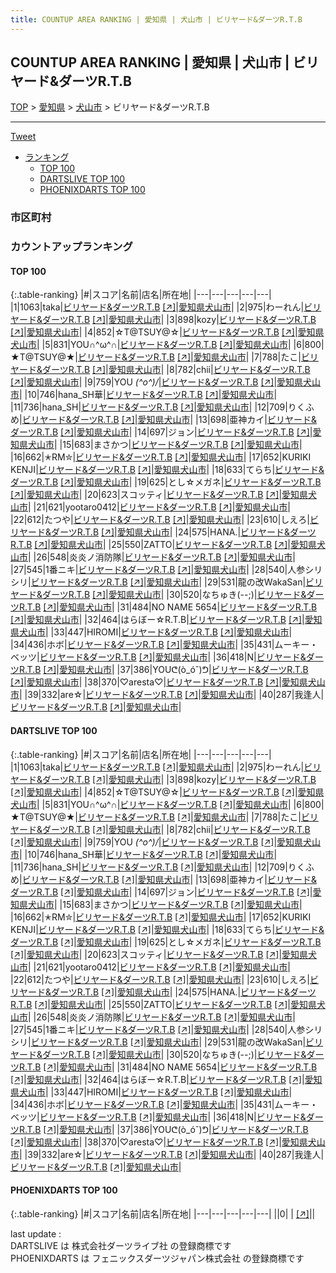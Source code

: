 ```yaml
---
title: COUNTUP AREA RANKING | 愛知県 | 犬山市 | ビリヤード&ダーツR.T.B
---
```

## COUNTUP AREA RANKING | 愛知県 | 犬山市 | ビリヤード&ダーツR.T.B

[TOP](/darts/rank/) > [愛知県](/darts/rank/愛知県/) > [犬山市](/darts/rank/愛知県/犬山市/) > ビリヤード&ダーツR.T.B

___

<a href="https://twitter.com/share?ref_src=twsrc%5Etfw" data-text="COUNTUP AREA RANKING | 愛知県犬山市ビリヤード&ダーツR.T.B" class="twitter-share-button" data-hashtags="DARTSLIVE,PHOENIXDARTS,darts,ダーツ" data-show-count="false">Tweet</a>

* [ランキング](#カウントアップランキング)
    * [TOP 100](#top-100)
    * [DARTSLIVE TOP 100](#dartslive-top-100)
    * [PHOENIXDARTS TOP 100](#phoenixdarts-top-100)

### 市区町村

<ul>

</ul>

### カウントアップランキング

#### TOP 100



{:.table-ranking}
|#|スコア|名前|店名|所在地|
|---|---|---|---|---|
|1|1063|<span class="rank-name-dl">taka</span>|<a href="/darts/rank/shops/c17252e4c4d1bb940d9b047a20a7ba1e.html">ビリヤード&ダーツR.T.B</a> <a href="https://search.dartslive.com/jp/shop/c17252e4c4d1bb940d9b047a20a7ba1e">[↗]</a>|<a href="/darts/rank/愛知県/犬山市">愛知県犬山市</a>|
|2|975|<span class="rank-name-dl">わーれん</span>|<a href="/darts/rank/shops/c17252e4c4d1bb940d9b047a20a7ba1e.html">ビリヤード&ダーツR.T.B</a> <a href="https://search.dartslive.com/jp/shop/c17252e4c4d1bb940d9b047a20a7ba1e">[↗]</a>|<a href="/darts/rank/愛知県/犬山市">愛知県犬山市</a>|
|3|898|<span class="rank-name-dl">kozy</span>|<a href="/darts/rank/shops/c17252e4c4d1bb940d9b047a20a7ba1e.html">ビリヤード&ダーツR.T.B</a> <a href="https://search.dartslive.com/jp/shop/c17252e4c4d1bb940d9b047a20a7ba1e">[↗]</a>|<a href="/darts/rank/愛知県/犬山市">愛知県犬山市</a>|
|4|852|<span class="rank-name-dl">☆T@TSUY@☆</span>|<a href="/darts/rank/shops/c17252e4c4d1bb940d9b047a20a7ba1e.html">ビリヤード&ダーツR.T.B</a> <a href="https://search.dartslive.com/jp/shop/c17252e4c4d1bb940d9b047a20a7ba1e">[↗]</a>|<a href="/darts/rank/愛知県/犬山市">愛知県犬山市</a>|
|5|831|<span class="rank-name-dl">YOU∩^ω^∩</span>|<a href="/darts/rank/shops/c17252e4c4d1bb940d9b047a20a7ba1e.html">ビリヤード&ダーツR.T.B</a> <a href="https://search.dartslive.com/jp/shop/c17252e4c4d1bb940d9b047a20a7ba1e">[↗]</a>|<a href="/darts/rank/愛知県/犬山市">愛知県犬山市</a>|
|6|800|<span class="rank-name-dl">★T@TSUY@★</span>|<a href="/darts/rank/shops/c17252e4c4d1bb940d9b047a20a7ba1e.html">ビリヤード&ダーツR.T.B</a> <a href="https://search.dartslive.com/jp/shop/c17252e4c4d1bb940d9b047a20a7ba1e">[↗]</a>|<a href="/darts/rank/愛知県/犬山市">愛知県犬山市</a>|
|7|788|<span class="rank-name-dl">たこ</span>|<a href="/darts/rank/shops/c17252e4c4d1bb940d9b047a20a7ba1e.html">ビリヤード&ダーツR.T.B</a> <a href="https://search.dartslive.com/jp/shop/c17252e4c4d1bb940d9b047a20a7ba1e">[↗]</a>|<a href="/darts/rank/愛知県/犬山市">愛知県犬山市</a>|
|8|782|<span class="rank-name-dl">chii</span>|<a href="/darts/rank/shops/c17252e4c4d1bb940d9b047a20a7ba1e.html">ビリヤード&ダーツR.T.B</a> <a href="https://search.dartslive.com/jp/shop/c17252e4c4d1bb940d9b047a20a7ba1e">[↗]</a>|<a href="/darts/rank/愛知県/犬山市">愛知県犬山市</a>|
|9|759|<span class="rank-name-dl">YOU *\(^o^)/*</span>|<a href="/darts/rank/shops/c17252e4c4d1bb940d9b047a20a7ba1e.html">ビリヤード&ダーツR.T.B</a> <a href="https://search.dartslive.com/jp/shop/c17252e4c4d1bb940d9b047a20a7ba1e">[↗]</a>|<a href="/darts/rank/愛知県/犬山市">愛知県犬山市</a>|
|10|746|<span class="rank-name-dl">hana_SH華</span>|<a href="/darts/rank/shops/c17252e4c4d1bb940d9b047a20a7ba1e.html">ビリヤード&ダーツR.T.B</a> <a href="https://search.dartslive.com/jp/shop/c17252e4c4d1bb940d9b047a20a7ba1e">[↗]</a>|<a href="/darts/rank/愛知県/犬山市">愛知県犬山市</a>|
|11|736|<span class="rank-name-dl">hana_SH</span>|<a href="/darts/rank/shops/c17252e4c4d1bb940d9b047a20a7ba1e.html">ビリヤード&ダーツR.T.B</a> <a href="https://search.dartslive.com/jp/shop/c17252e4c4d1bb940d9b047a20a7ba1e">[↗]</a>|<a href="/darts/rank/愛知県/犬山市">愛知県犬山市</a>|
|12|709|<span class="rank-name-dl">りくふめ</span>|<a href="/darts/rank/shops/c17252e4c4d1bb940d9b047a20a7ba1e.html">ビリヤード&ダーツR.T.B</a> <a href="https://search.dartslive.com/jp/shop/c17252e4c4d1bb940d9b047a20a7ba1e">[↗]</a>|<a href="/darts/rank/愛知県/犬山市">愛知県犬山市</a>|
|13|698|<span class="rank-name-dl">亜神カイ</span>|<a href="/darts/rank/shops/c17252e4c4d1bb940d9b047a20a7ba1e.html">ビリヤード&ダーツR.T.B</a> <a href="https://search.dartslive.com/jp/shop/c17252e4c4d1bb940d9b047a20a7ba1e">[↗]</a>|<a href="/darts/rank/愛知県/犬山市">愛知県犬山市</a>|
|14|697|<span class="rank-name-dl">ジョン</span>|<a href="/darts/rank/shops/c17252e4c4d1bb940d9b047a20a7ba1e.html">ビリヤード&ダーツR.T.B</a> <a href="https://search.dartslive.com/jp/shop/c17252e4c4d1bb940d9b047a20a7ba1e">[↗]</a>|<a href="/darts/rank/愛知県/犬山市">愛知県犬山市</a>|
|15|683|<span class="rank-name-dl">まさかつ</span>|<a href="/darts/rank/shops/c17252e4c4d1bb940d9b047a20a7ba1e.html">ビリヤード&ダーツR.T.B</a> <a href="https://search.dartslive.com/jp/shop/c17252e4c4d1bb940d9b047a20a7ba1e">[↗]</a>|<a href="/darts/rank/愛知県/犬山市">愛知県犬山市</a>|
|16|662|<span class="rank-name-dl">✭RM✮</span>|<a href="/darts/rank/shops/c17252e4c4d1bb940d9b047a20a7ba1e.html">ビリヤード&ダーツR.T.B</a> <a href="https://search.dartslive.com/jp/shop/c17252e4c4d1bb940d9b047a20a7ba1e">[↗]</a>|<a href="/darts/rank/愛知県/犬山市">愛知県犬山市</a>|
|17|652|<span class="rank-name-dl">KURIKI　KENJI</span>|<a href="/darts/rank/shops/c17252e4c4d1bb940d9b047a20a7ba1e.html">ビリヤード&ダーツR.T.B</a> <a href="https://search.dartslive.com/jp/shop/c17252e4c4d1bb940d9b047a20a7ba1e">[↗]</a>|<a href="/darts/rank/愛知県/犬山市">愛知県犬山市</a>|
|18|633|<span class="rank-name-dl">てらち</span>|<a href="/darts/rank/shops/c17252e4c4d1bb940d9b047a20a7ba1e.html">ビリヤード&ダーツR.T.B</a> <a href="https://search.dartslive.com/jp/shop/c17252e4c4d1bb940d9b047a20a7ba1e">[↗]</a>|<a href="/darts/rank/愛知県/犬山市">愛知県犬山市</a>|
|19|625|<span class="rank-name-dl">とし☆メガネ</span>|<a href="/darts/rank/shops/c17252e4c4d1bb940d9b047a20a7ba1e.html">ビリヤード&ダーツR.T.B</a> <a href="https://search.dartslive.com/jp/shop/c17252e4c4d1bb940d9b047a20a7ba1e">[↗]</a>|<a href="/darts/rank/愛知県/犬山市">愛知県犬山市</a>|
|20|623|<span class="rank-name-dl">スコッティ</span>|<a href="/darts/rank/shops/c17252e4c4d1bb940d9b047a20a7ba1e.html">ビリヤード&ダーツR.T.B</a> <a href="https://search.dartslive.com/jp/shop/c17252e4c4d1bb940d9b047a20a7ba1e">[↗]</a>|<a href="/darts/rank/愛知県/犬山市">愛知県犬山市</a>|
|21|621|<span class="rank-name-dl">yootaro0412</span>|<a href="/darts/rank/shops/c17252e4c4d1bb940d9b047a20a7ba1e.html">ビリヤード&ダーツR.T.B</a> <a href="https://search.dartslive.com/jp/shop/c17252e4c4d1bb940d9b047a20a7ba1e">[↗]</a>|<a href="/darts/rank/愛知県/犬山市">愛知県犬山市</a>|
|22|612|<span class="rank-name-dl">たつや</span>|<a href="/darts/rank/shops/c17252e4c4d1bb940d9b047a20a7ba1e.html">ビリヤード&ダーツR.T.B</a> <a href="https://search.dartslive.com/jp/shop/c17252e4c4d1bb940d9b047a20a7ba1e">[↗]</a>|<a href="/darts/rank/愛知県/犬山市">愛知県犬山市</a>|
|23|610|<span class="rank-name-dl">しえろ</span>|<a href="/darts/rank/shops/c17252e4c4d1bb940d9b047a20a7ba1e.html">ビリヤード&ダーツR.T.B</a> <a href="https://search.dartslive.com/jp/shop/c17252e4c4d1bb940d9b047a20a7ba1e">[↗]</a>|<a href="/darts/rank/愛知県/犬山市">愛知県犬山市</a>|
|24|575|<span class="rank-name-dl">HANA.</span>|<a href="/darts/rank/shops/c17252e4c4d1bb940d9b047a20a7ba1e.html">ビリヤード&ダーツR.T.B</a> <a href="https://search.dartslive.com/jp/shop/c17252e4c4d1bb940d9b047a20a7ba1e">[↗]</a>|<a href="/darts/rank/愛知県/犬山市">愛知県犬山市</a>|
|25|550|<span class="rank-name-dl">ZATTO</span>|<a href="/darts/rank/shops/c17252e4c4d1bb940d9b047a20a7ba1e.html">ビリヤード&ダーツR.T.B</a> <a href="https://search.dartslive.com/jp/shop/c17252e4c4d1bb940d9b047a20a7ba1e">[↗]</a>|<a href="/darts/rank/愛知県/犬山市">愛知県犬山市</a>|
|26|548|<span class="rank-name-dl">炎炎ノ消防隊</span>|<a href="/darts/rank/shops/c17252e4c4d1bb940d9b047a20a7ba1e.html">ビリヤード&ダーツR.T.B</a> <a href="https://search.dartslive.com/jp/shop/c17252e4c4d1bb940d9b047a20a7ba1e">[↗]</a>|<a href="/darts/rank/愛知県/犬山市">愛知県犬山市</a>|
|27|545|<span class="rank-name-dl">1番ニキ</span>|<a href="/darts/rank/shops/c17252e4c4d1bb940d9b047a20a7ba1e.html">ビリヤード&ダーツR.T.B</a> <a href="https://search.dartslive.com/jp/shop/c17252e4c4d1bb940d9b047a20a7ba1e">[↗]</a>|<a href="/darts/rank/愛知県/犬山市">愛知県犬山市</a>|
|28|540|<span class="rank-name-dl">人参シリシリ</span>|<a href="/darts/rank/shops/c17252e4c4d1bb940d9b047a20a7ba1e.html">ビリヤード&ダーツR.T.B</a> <a href="https://search.dartslive.com/jp/shop/c17252e4c4d1bb940d9b047a20a7ba1e">[↗]</a>|<a href="/darts/rank/愛知県/犬山市">愛知県犬山市</a>|
|29|531|<span class="rank-name-dl">龍の改WakaSan</span>|<a href="/darts/rank/shops/c17252e4c4d1bb940d9b047a20a7ba1e.html">ビリヤード&ダーツR.T.B</a> <a href="https://search.dartslive.com/jp/shop/c17252e4c4d1bb940d9b047a20a7ba1e">[↗]</a>|<a href="/darts/rank/愛知県/犬山市">愛知県犬山市</a>|
|30|520|<span class="rank-name-dl">なちゅき(--;)</span>|<a href="/darts/rank/shops/c17252e4c4d1bb940d9b047a20a7ba1e.html">ビリヤード&ダーツR.T.B</a> <a href="https://search.dartslive.com/jp/shop/c17252e4c4d1bb940d9b047a20a7ba1e">[↗]</a>|<a href="/darts/rank/愛知県/犬山市">愛知県犬山市</a>|
|31|484|<span class="rank-name-dl">NO NAME 5654</span>|<a href="/darts/rank/shops/c17252e4c4d1bb940d9b047a20a7ba1e.html">ビリヤード&ダーツR.T.B</a> <a href="https://search.dartslive.com/jp/shop/c17252e4c4d1bb940d9b047a20a7ba1e">[↗]</a>|<a href="/darts/rank/愛知県/犬山市">愛知県犬山市</a>|
|32|464|<span class="rank-name-dl">はらぼー☆R.T.B</span>|<a href="/darts/rank/shops/c17252e4c4d1bb940d9b047a20a7ba1e.html">ビリヤード&ダーツR.T.B</a> <a href="https://search.dartslive.com/jp/shop/c17252e4c4d1bb940d9b047a20a7ba1e">[↗]</a>|<a href="/darts/rank/愛知県/犬山市">愛知県犬山市</a>|
|33|447|<span class="rank-name-dl">HIROMI</span>|<a href="/darts/rank/shops/c17252e4c4d1bb940d9b047a20a7ba1e.html">ビリヤード&ダーツR.T.B</a> <a href="https://search.dartslive.com/jp/shop/c17252e4c4d1bb940d9b047a20a7ba1e">[↗]</a>|<a href="/darts/rank/愛知県/犬山市">愛知県犬山市</a>|
|34|436|<span class="rank-name-dl">ホボ</span>|<a href="/darts/rank/shops/c17252e4c4d1bb940d9b047a20a7ba1e.html">ビリヤード&ダーツR.T.B</a> <a href="https://search.dartslive.com/jp/shop/c17252e4c4d1bb940d9b047a20a7ba1e">[↗]</a>|<a href="/darts/rank/愛知県/犬山市">愛知県犬山市</a>|
|35|431|<span class="rank-name-dl">ムーキー・ベッツ</span>|<a href="/darts/rank/shops/c17252e4c4d1bb940d9b047a20a7ba1e.html">ビリヤード&ダーツR.T.B</a> <a href="https://search.dartslive.com/jp/shop/c17252e4c4d1bb940d9b047a20a7ba1e">[↗]</a>|<a href="/darts/rank/愛知県/犬山市">愛知県犬山市</a>|
|36|418|<span class="rank-name-dl">N</span>|<a href="/darts/rank/shops/c17252e4c4d1bb940d9b047a20a7ba1e.html">ビリヤード&ダーツR.T.B</a> <a href="https://search.dartslive.com/jp/shop/c17252e4c4d1bb940d9b047a20a7ba1e">[↗]</a>|<a href="/darts/rank/愛知県/犬山市">愛知県犬山市</a>|
|37|386|<span class="rank-name-dl">YOUᕦ(ò_óˇ)ᕤ</span>|<a href="/darts/rank/shops/c17252e4c4d1bb940d9b047a20a7ba1e.html">ビリヤード&ダーツR.T.B</a> <a href="https://search.dartslive.com/jp/shop/c17252e4c4d1bb940d9b047a20a7ba1e">[↗]</a>|<a href="/darts/rank/愛知県/犬山市">愛知県犬山市</a>|
|38|370|<span class="rank-name-dl">♡aresta♡</span>|<a href="/darts/rank/shops/c17252e4c4d1bb940d9b047a20a7ba1e.html">ビリヤード&ダーツR.T.B</a> <a href="https://search.dartslive.com/jp/shop/c17252e4c4d1bb940d9b047a20a7ba1e">[↗]</a>|<a href="/darts/rank/愛知県/犬山市">愛知県犬山市</a>|
|39|332|<span class="rank-name-dl">are☆</span>|<a href="/darts/rank/shops/c17252e4c4d1bb940d9b047a20a7ba1e.html">ビリヤード&ダーツR.T.B</a> <a href="https://search.dartslive.com/jp/shop/c17252e4c4d1bb940d9b047a20a7ba1e">[↗]</a>|<a href="/darts/rank/愛知県/犬山市">愛知県犬山市</a>|
|40|287|<span class="rank-name-dl">我逢人</span>|<a href="/darts/rank/shops/c17252e4c4d1bb940d9b047a20a7ba1e.html">ビリヤード&ダーツR.T.B</a> <a href="https://search.dartslive.com/jp/shop/c17252e4c4d1bb940d9b047a20a7ba1e">[↗]</a>|<a href="/darts/rank/愛知県/犬山市">愛知県犬山市</a>|


#### DARTSLIVE TOP 100



{:.table-ranking}
|#|スコア|名前|店名|所在地|
|---|---|---|---|---|
|1|1063|<span class="rank-name-dl">taka</span>|<a href="/darts/rank/shops/c17252e4c4d1bb940d9b047a20a7ba1e.html">ビリヤード&ダーツR.T.B</a> <a href="https://search.dartslive.com/jp/shop/c17252e4c4d1bb940d9b047a20a7ba1e">[↗]</a>|<a href="/darts/rank/愛知県/犬山市">愛知県犬山市</a>|
|2|975|<span class="rank-name-dl">わーれん</span>|<a href="/darts/rank/shops/c17252e4c4d1bb940d9b047a20a7ba1e.html">ビリヤード&ダーツR.T.B</a> <a href="https://search.dartslive.com/jp/shop/c17252e4c4d1bb940d9b047a20a7ba1e">[↗]</a>|<a href="/darts/rank/愛知県/犬山市">愛知県犬山市</a>|
|3|898|<span class="rank-name-dl">kozy</span>|<a href="/darts/rank/shops/c17252e4c4d1bb940d9b047a20a7ba1e.html">ビリヤード&ダーツR.T.B</a> <a href="https://search.dartslive.com/jp/shop/c17252e4c4d1bb940d9b047a20a7ba1e">[↗]</a>|<a href="/darts/rank/愛知県/犬山市">愛知県犬山市</a>|
|4|852|<span class="rank-name-dl">☆T@TSUY@☆</span>|<a href="/darts/rank/shops/c17252e4c4d1bb940d9b047a20a7ba1e.html">ビリヤード&ダーツR.T.B</a> <a href="https://search.dartslive.com/jp/shop/c17252e4c4d1bb940d9b047a20a7ba1e">[↗]</a>|<a href="/darts/rank/愛知県/犬山市">愛知県犬山市</a>|
|5|831|<span class="rank-name-dl">YOU∩^ω^∩</span>|<a href="/darts/rank/shops/c17252e4c4d1bb940d9b047a20a7ba1e.html">ビリヤード&ダーツR.T.B</a> <a href="https://search.dartslive.com/jp/shop/c17252e4c4d1bb940d9b047a20a7ba1e">[↗]</a>|<a href="/darts/rank/愛知県/犬山市">愛知県犬山市</a>|
|6|800|<span class="rank-name-dl">★T@TSUY@★</span>|<a href="/darts/rank/shops/c17252e4c4d1bb940d9b047a20a7ba1e.html">ビリヤード&ダーツR.T.B</a> <a href="https://search.dartslive.com/jp/shop/c17252e4c4d1bb940d9b047a20a7ba1e">[↗]</a>|<a href="/darts/rank/愛知県/犬山市">愛知県犬山市</a>|
|7|788|<span class="rank-name-dl">たこ</span>|<a href="/darts/rank/shops/c17252e4c4d1bb940d9b047a20a7ba1e.html">ビリヤード&ダーツR.T.B</a> <a href="https://search.dartslive.com/jp/shop/c17252e4c4d1bb940d9b047a20a7ba1e">[↗]</a>|<a href="/darts/rank/愛知県/犬山市">愛知県犬山市</a>|
|8|782|<span class="rank-name-dl">chii</span>|<a href="/darts/rank/shops/c17252e4c4d1bb940d9b047a20a7ba1e.html">ビリヤード&ダーツR.T.B</a> <a href="https://search.dartslive.com/jp/shop/c17252e4c4d1bb940d9b047a20a7ba1e">[↗]</a>|<a href="/darts/rank/愛知県/犬山市">愛知県犬山市</a>|
|9|759|<span class="rank-name-dl">YOU *\(^o^)/*</span>|<a href="/darts/rank/shops/c17252e4c4d1bb940d9b047a20a7ba1e.html">ビリヤード&ダーツR.T.B</a> <a href="https://search.dartslive.com/jp/shop/c17252e4c4d1bb940d9b047a20a7ba1e">[↗]</a>|<a href="/darts/rank/愛知県/犬山市">愛知県犬山市</a>|
|10|746|<span class="rank-name-dl">hana_SH華</span>|<a href="/darts/rank/shops/c17252e4c4d1bb940d9b047a20a7ba1e.html">ビリヤード&ダーツR.T.B</a> <a href="https://search.dartslive.com/jp/shop/c17252e4c4d1bb940d9b047a20a7ba1e">[↗]</a>|<a href="/darts/rank/愛知県/犬山市">愛知県犬山市</a>|
|11|736|<span class="rank-name-dl">hana_SH</span>|<a href="/darts/rank/shops/c17252e4c4d1bb940d9b047a20a7ba1e.html">ビリヤード&ダーツR.T.B</a> <a href="https://search.dartslive.com/jp/shop/c17252e4c4d1bb940d9b047a20a7ba1e">[↗]</a>|<a href="/darts/rank/愛知県/犬山市">愛知県犬山市</a>|
|12|709|<span class="rank-name-dl">りくふめ</span>|<a href="/darts/rank/shops/c17252e4c4d1bb940d9b047a20a7ba1e.html">ビリヤード&ダーツR.T.B</a> <a href="https://search.dartslive.com/jp/shop/c17252e4c4d1bb940d9b047a20a7ba1e">[↗]</a>|<a href="/darts/rank/愛知県/犬山市">愛知県犬山市</a>|
|13|698|<span class="rank-name-dl">亜神カイ</span>|<a href="/darts/rank/shops/c17252e4c4d1bb940d9b047a20a7ba1e.html">ビリヤード&ダーツR.T.B</a> <a href="https://search.dartslive.com/jp/shop/c17252e4c4d1bb940d9b047a20a7ba1e">[↗]</a>|<a href="/darts/rank/愛知県/犬山市">愛知県犬山市</a>|
|14|697|<span class="rank-name-dl">ジョン</span>|<a href="/darts/rank/shops/c17252e4c4d1bb940d9b047a20a7ba1e.html">ビリヤード&ダーツR.T.B</a> <a href="https://search.dartslive.com/jp/shop/c17252e4c4d1bb940d9b047a20a7ba1e">[↗]</a>|<a href="/darts/rank/愛知県/犬山市">愛知県犬山市</a>|
|15|683|<span class="rank-name-dl">まさかつ</span>|<a href="/darts/rank/shops/c17252e4c4d1bb940d9b047a20a7ba1e.html">ビリヤード&ダーツR.T.B</a> <a href="https://search.dartslive.com/jp/shop/c17252e4c4d1bb940d9b047a20a7ba1e">[↗]</a>|<a href="/darts/rank/愛知県/犬山市">愛知県犬山市</a>|
|16|662|<span class="rank-name-dl">✭RM✮</span>|<a href="/darts/rank/shops/c17252e4c4d1bb940d9b047a20a7ba1e.html">ビリヤード&ダーツR.T.B</a> <a href="https://search.dartslive.com/jp/shop/c17252e4c4d1bb940d9b047a20a7ba1e">[↗]</a>|<a href="/darts/rank/愛知県/犬山市">愛知県犬山市</a>|
|17|652|<span class="rank-name-dl">KURIKI　KENJI</span>|<a href="/darts/rank/shops/c17252e4c4d1bb940d9b047a20a7ba1e.html">ビリヤード&ダーツR.T.B</a> <a href="https://search.dartslive.com/jp/shop/c17252e4c4d1bb940d9b047a20a7ba1e">[↗]</a>|<a href="/darts/rank/愛知県/犬山市">愛知県犬山市</a>|
|18|633|<span class="rank-name-dl">てらち</span>|<a href="/darts/rank/shops/c17252e4c4d1bb940d9b047a20a7ba1e.html">ビリヤード&ダーツR.T.B</a> <a href="https://search.dartslive.com/jp/shop/c17252e4c4d1bb940d9b047a20a7ba1e">[↗]</a>|<a href="/darts/rank/愛知県/犬山市">愛知県犬山市</a>|
|19|625|<span class="rank-name-dl">とし☆メガネ</span>|<a href="/darts/rank/shops/c17252e4c4d1bb940d9b047a20a7ba1e.html">ビリヤード&ダーツR.T.B</a> <a href="https://search.dartslive.com/jp/shop/c17252e4c4d1bb940d9b047a20a7ba1e">[↗]</a>|<a href="/darts/rank/愛知県/犬山市">愛知県犬山市</a>|
|20|623|<span class="rank-name-dl">スコッティ</span>|<a href="/darts/rank/shops/c17252e4c4d1bb940d9b047a20a7ba1e.html">ビリヤード&ダーツR.T.B</a> <a href="https://search.dartslive.com/jp/shop/c17252e4c4d1bb940d9b047a20a7ba1e">[↗]</a>|<a href="/darts/rank/愛知県/犬山市">愛知県犬山市</a>|
|21|621|<span class="rank-name-dl">yootaro0412</span>|<a href="/darts/rank/shops/c17252e4c4d1bb940d9b047a20a7ba1e.html">ビリヤード&ダーツR.T.B</a> <a href="https://search.dartslive.com/jp/shop/c17252e4c4d1bb940d9b047a20a7ba1e">[↗]</a>|<a href="/darts/rank/愛知県/犬山市">愛知県犬山市</a>|
|22|612|<span class="rank-name-dl">たつや</span>|<a href="/darts/rank/shops/c17252e4c4d1bb940d9b047a20a7ba1e.html">ビリヤード&ダーツR.T.B</a> <a href="https://search.dartslive.com/jp/shop/c17252e4c4d1bb940d9b047a20a7ba1e">[↗]</a>|<a href="/darts/rank/愛知県/犬山市">愛知県犬山市</a>|
|23|610|<span class="rank-name-dl">しえろ</span>|<a href="/darts/rank/shops/c17252e4c4d1bb940d9b047a20a7ba1e.html">ビリヤード&ダーツR.T.B</a> <a href="https://search.dartslive.com/jp/shop/c17252e4c4d1bb940d9b047a20a7ba1e">[↗]</a>|<a href="/darts/rank/愛知県/犬山市">愛知県犬山市</a>|
|24|575|<span class="rank-name-dl">HANA.</span>|<a href="/darts/rank/shops/c17252e4c4d1bb940d9b047a20a7ba1e.html">ビリヤード&ダーツR.T.B</a> <a href="https://search.dartslive.com/jp/shop/c17252e4c4d1bb940d9b047a20a7ba1e">[↗]</a>|<a href="/darts/rank/愛知県/犬山市">愛知県犬山市</a>|
|25|550|<span class="rank-name-dl">ZATTO</span>|<a href="/darts/rank/shops/c17252e4c4d1bb940d9b047a20a7ba1e.html">ビリヤード&ダーツR.T.B</a> <a href="https://search.dartslive.com/jp/shop/c17252e4c4d1bb940d9b047a20a7ba1e">[↗]</a>|<a href="/darts/rank/愛知県/犬山市">愛知県犬山市</a>|
|26|548|<span class="rank-name-dl">炎炎ノ消防隊</span>|<a href="/darts/rank/shops/c17252e4c4d1bb940d9b047a20a7ba1e.html">ビリヤード&ダーツR.T.B</a> <a href="https://search.dartslive.com/jp/shop/c17252e4c4d1bb940d9b047a20a7ba1e">[↗]</a>|<a href="/darts/rank/愛知県/犬山市">愛知県犬山市</a>|
|27|545|<span class="rank-name-dl">1番ニキ</span>|<a href="/darts/rank/shops/c17252e4c4d1bb940d9b047a20a7ba1e.html">ビリヤード&ダーツR.T.B</a> <a href="https://search.dartslive.com/jp/shop/c17252e4c4d1bb940d9b047a20a7ba1e">[↗]</a>|<a href="/darts/rank/愛知県/犬山市">愛知県犬山市</a>|
|28|540|<span class="rank-name-dl">人参シリシリ</span>|<a href="/darts/rank/shops/c17252e4c4d1bb940d9b047a20a7ba1e.html">ビリヤード&ダーツR.T.B</a> <a href="https://search.dartslive.com/jp/shop/c17252e4c4d1bb940d9b047a20a7ba1e">[↗]</a>|<a href="/darts/rank/愛知県/犬山市">愛知県犬山市</a>|
|29|531|<span class="rank-name-dl">龍の改WakaSan</span>|<a href="/darts/rank/shops/c17252e4c4d1bb940d9b047a20a7ba1e.html">ビリヤード&ダーツR.T.B</a> <a href="https://search.dartslive.com/jp/shop/c17252e4c4d1bb940d9b047a20a7ba1e">[↗]</a>|<a href="/darts/rank/愛知県/犬山市">愛知県犬山市</a>|
|30|520|<span class="rank-name-dl">なちゅき(--;)</span>|<a href="/darts/rank/shops/c17252e4c4d1bb940d9b047a20a7ba1e.html">ビリヤード&ダーツR.T.B</a> <a href="https://search.dartslive.com/jp/shop/c17252e4c4d1bb940d9b047a20a7ba1e">[↗]</a>|<a href="/darts/rank/愛知県/犬山市">愛知県犬山市</a>|
|31|484|<span class="rank-name-dl">NO NAME 5654</span>|<a href="/darts/rank/shops/c17252e4c4d1bb940d9b047a20a7ba1e.html">ビリヤード&ダーツR.T.B</a> <a href="https://search.dartslive.com/jp/shop/c17252e4c4d1bb940d9b047a20a7ba1e">[↗]</a>|<a href="/darts/rank/愛知県/犬山市">愛知県犬山市</a>|
|32|464|<span class="rank-name-dl">はらぼー☆R.T.B</span>|<a href="/darts/rank/shops/c17252e4c4d1bb940d9b047a20a7ba1e.html">ビリヤード&ダーツR.T.B</a> <a href="https://search.dartslive.com/jp/shop/c17252e4c4d1bb940d9b047a20a7ba1e">[↗]</a>|<a href="/darts/rank/愛知県/犬山市">愛知県犬山市</a>|
|33|447|<span class="rank-name-dl">HIROMI</span>|<a href="/darts/rank/shops/c17252e4c4d1bb940d9b047a20a7ba1e.html">ビリヤード&ダーツR.T.B</a> <a href="https://search.dartslive.com/jp/shop/c17252e4c4d1bb940d9b047a20a7ba1e">[↗]</a>|<a href="/darts/rank/愛知県/犬山市">愛知県犬山市</a>|
|34|436|<span class="rank-name-dl">ホボ</span>|<a href="/darts/rank/shops/c17252e4c4d1bb940d9b047a20a7ba1e.html">ビリヤード&ダーツR.T.B</a> <a href="https://search.dartslive.com/jp/shop/c17252e4c4d1bb940d9b047a20a7ba1e">[↗]</a>|<a href="/darts/rank/愛知県/犬山市">愛知県犬山市</a>|
|35|431|<span class="rank-name-dl">ムーキー・ベッツ</span>|<a href="/darts/rank/shops/c17252e4c4d1bb940d9b047a20a7ba1e.html">ビリヤード&ダーツR.T.B</a> <a href="https://search.dartslive.com/jp/shop/c17252e4c4d1bb940d9b047a20a7ba1e">[↗]</a>|<a href="/darts/rank/愛知県/犬山市">愛知県犬山市</a>|
|36|418|<span class="rank-name-dl">N</span>|<a href="/darts/rank/shops/c17252e4c4d1bb940d9b047a20a7ba1e.html">ビリヤード&ダーツR.T.B</a> <a href="https://search.dartslive.com/jp/shop/c17252e4c4d1bb940d9b047a20a7ba1e">[↗]</a>|<a href="/darts/rank/愛知県/犬山市">愛知県犬山市</a>|
|37|386|<span class="rank-name-dl">YOUᕦ(ò_óˇ)ᕤ</span>|<a href="/darts/rank/shops/c17252e4c4d1bb940d9b047a20a7ba1e.html">ビリヤード&ダーツR.T.B</a> <a href="https://search.dartslive.com/jp/shop/c17252e4c4d1bb940d9b047a20a7ba1e">[↗]</a>|<a href="/darts/rank/愛知県/犬山市">愛知県犬山市</a>|
|38|370|<span class="rank-name-dl">♡aresta♡</span>|<a href="/darts/rank/shops/c17252e4c4d1bb940d9b047a20a7ba1e.html">ビリヤード&ダーツR.T.B</a> <a href="https://search.dartslive.com/jp/shop/c17252e4c4d1bb940d9b047a20a7ba1e">[↗]</a>|<a href="/darts/rank/愛知県/犬山市">愛知県犬山市</a>|
|39|332|<span class="rank-name-dl">are☆</span>|<a href="/darts/rank/shops/c17252e4c4d1bb940d9b047a20a7ba1e.html">ビリヤード&ダーツR.T.B</a> <a href="https://search.dartslive.com/jp/shop/c17252e4c4d1bb940d9b047a20a7ba1e">[↗]</a>|<a href="/darts/rank/愛知県/犬山市">愛知県犬山市</a>|
|40|287|<span class="rank-name-dl">我逢人</span>|<a href="/darts/rank/shops/c17252e4c4d1bb940d9b047a20a7ba1e.html">ビリヤード&ダーツR.T.B</a> <a href="https://search.dartslive.com/jp/shop/c17252e4c4d1bb940d9b047a20a7ba1e">[↗]</a>|<a href="/darts/rank/愛知県/犬山市">愛知県犬山市</a>|


#### PHOENIXDARTS TOP 100



{:.table-ranking}
|#|スコア|名前|店名|所在地|
|---|---|---|---|---|
||0|<span class="rank-name-dl"> </span>|<a href="/darts/rank/shops/.html"></a> <a href="">[↗]</a>|<a href="/darts/rank//"></a>|


<div class="footer border-top border-gray-light mt-5 pt-3 text-right text-gray">
    last update : <span style="font-weight: italic" id="foot_last_modified"></span><br />
    DARTSLIVE は 株式会社ダーツライブ社 の登録商標です<br />
    PHOENIXDARTS は フェニックスダーツジャパン株式会社 の登録商標です<br />
</div>

<script src="https://cdnjs.cloudflare.com/ajax/libs/jquery.tablesorter/2.31.3/js/jquery.tablesorter.min.js" integrity="sha512-qzgd5cYSZcosqpzpn7zF2ZId8f/8CHmFKZ8j7mU4OUXTNRd5g+ZHBPsgKEwoqxCtdQvExE5LprwwPAgoicguNg==" crossorigin="anonymous" referrerpolicy="no-referrer"></script>
<link rel="stylesheet" href="https://cdnjs.cloudflare.com/ajax/libs/jquery.tablesorter/2.31.3/css/theme.default.min.css" integrity="sha512-wghhOJkjQX0Lh3NSWvNKeZ0ZpNn+SPVXX1Qyc9OCaogADktxrBiBdKGDoqVUOyhStvMBmJQ8ZdMHiR3wuEq8+w==" crossorigin="anonymous" referrerpolicy="no-referrer" />
<script>
$(function() {
    $(".table-ranking").tablesorter({sortList:[[0, 0]]});
    $("#foot_last_modified").text(formatDate(new Date(document.lastModified), 'yyyy-MM-dd HH:mm:ss'));
});
</script>

<script async src="https://platform.twitter.com/widgets.js" charset="utf-8"></script>